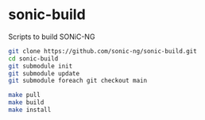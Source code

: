 # sonic-build
Scripts to build SONiC-NG

```bash
git clone https://github.com/sonic-ng/sonic-build.git
cd sonic-build
git submodule init
git submodule update
git submodule foreach git checkout main
```

```bash
make pull
make build
make install
```
